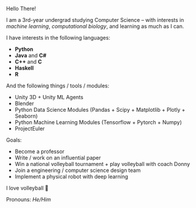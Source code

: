 Hello There!

I am a 3rd-year undergrad studying Computer Science – with interests in _machine learning_, _computational biology_, and learning as much as I can.

I have interests in the following languages:
- **Python**
- **Java** and **C#**
- **C++** and **C**
- **Haskell**
- **R**

And the following things / tools / modules:
- Unity 3D + Unity ML Agents
- Blender
- Python Data Science Modules (Pandas + Scipy + Matplotlib + Plotly + Seaborn)
- Python Machine Learning Modules (Tensorflow + Pytorch + Numpy)
- ProjectEuler

Goals:
- Become a professor
- Write / work on an influential paper
- Win a national volleyball tournament + play volleyball with coach Donny
- Join a engineering / computer science design team
- Implement a physical robot with deep learning 

I love volleyball 🏐

Pronouns: *He/Him*
